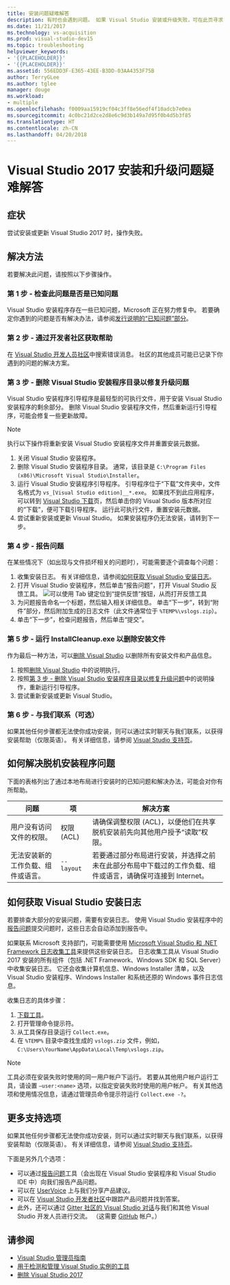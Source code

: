 ```yaml
---
title: 安装问题疑难解答
description: 有时也会遇到问题。 如果 Visual Studio 安装或升级失败，可在此页寻求帮助。
ms.date: 11/21/2017
ms.technology: vs-acquisition
ms.prod: visual-studio-dev15
ms.topic: troubleshooting
helpviewer_keywords:
- '{{PLACEHOLDER}}'
- '{{PLACEHOLDER}}'
ms.assetid: 556EDD3F-E365-43EE-B3DD-03AA4353F75B
author: TerryGLee
ms.author: tglee
manager: douge
ms.workload:
- multiple
ms.openlocfilehash: f0009aa15919cf04c3ff8e56edf4f10adcb7e0ea
ms.sourcegitcommit: 4c0bc21d2ce2d8e6c9d3b149a7d95f0b4d5b3f85
ms.translationtype: HT
ms.contentlocale: zh-CN
ms.lasthandoff: 04/20/2018
---
```

# <a name="troubleshooting-visual-studio-2017-installation-and-upgrade-issues"></a>Visual Studio 2017 安装和升级问题疑难解答

## <a name="symptoms"></a>症状

尝试安装或更新 Visual Studio 2017 时，操作失败。

## <a name="workaround"></a>解决方法

若要解决此问题，请按照以下步骤操作。

### <a name="step-1---check-whether-this-problem-is-a-known-issue"></a>第 1 步 - 检查此问题是否是已知问题

Visual Studio 安装程序存在一些已知问题，Microsoft 正在努力修复中。 若要确定你遇到的问题是否有解决办法，请参阅[发行说明的“已知问题”部分](https://www.visualstudio.com/news/releasenotes/vs2017-relnotes#known-issues)。

### <a name="step-2---check-with-the-developer-community"></a>第 2 步 - 通过开发者社区获取帮助

在 [Visual Studio 开发人员社区](https://developercommunity.visualstudio.com/spaces/8/index.html)中搜索错误消息。 社区的其他成员可能已记录下你遇到的问题的解决方案。

### <a name="step-3---delete-the-visual-studio-installer-directory-to-fix-upgrade-problems"></a>第 3 步 - 删除 Visual Studio 安装程序目录以修复升级问题

Visual Studio 安装程序引导程序是最轻型的可执行文件，用于安装 Visual Studio 安装程序的剩余部分。 删除 Visual Studio 安装程序文件，然后重新运行引导程序，可能会修复一些更新故障。

>[!NOTE]
执行以下操作将重新安装 Visual Studio 安装程序文件并重置安装元数据。

1. 关闭 Visual Studio 安装程序。
2. 删除 Visual Studio 安装程序目录。 通常，该目录是 `C:\Program Files (x86)\Microsoft Visual Studio\Installer`。
3. 运行 Visual Studio 安装程序引导程序。 引导程序位于“下载”文件夹中，文件名格式为 `vs_[Visual Studio edition]__*.exe`。 如果找不到此应用程序，可以转到 [Visual Studio 下载](https://www.visualstudio.com/downloads/)页，然后单击你的 Visual Studio 版本所对应的“下载”，便可下载引导程序。 运行此可执行文件，重置安装元数据。
4. 尝试重新安装或更新 Visual Studio。 如果安装程序仍无法安装，请转到下一步。

### <a name="step-4---report-a-problem"></a>第 4 步 - 报告问题

在某些情况下（如出现与文件损坏相关的问题时），可能需要逐个调查每个问题：

1. 收集安装日志。 有关详细信息，请参阅[如何获取 Visual Studio 安装日志](#how-to-get-the-visual-studio-installation-logs)。
2. 打开 Visual Studio 安装程序，然后单击“报告问题”，打开 Visual Studio 反馈工具。
![可以使用 Tab 键定位到“提供反馈”按钮，从而打开反馈工具](media/report-a-problem.png)
3. 为问题报告命名一个标题，然后输入相关详细信息。 单击“下一步”，转到“附件”部分，然后附加生成的日志文件（此文件通常位于 `%TEMP%\vslogs.zip`）。
4. 单击“下一步”，检查问题报告，然后单击“提交”。

### <a name="step-5---run-installcleanupexe-to-remove-installation-files"></a>第 5 步 - 运行 InstallCleanup.exe 以删除安装文件

作为最后一种方法，可以[删除 Visual Studio](remove-visual-studio.md) 以删除所有安装文件和产品信息。

1. 按照[删除 Visual Studio](remove-visual-studio.md) 中的说明执行。
2. 按照[第 3 步 - 删除 Visual Studio 安装程序目录以修复升级问题](#step-3---delete-the-visual-studio-installer-directory-to-fix-upgrade-problems)中的说明操作，重新运行引导程序。
3. 尝试重新安装或更新 Visual Studio。

### <a name="step-6---contact-us-optional"></a>第 6 步 - 与我们联系（可选）

如果其他任何步骤都无法使你成功安装，则可以通过实时聊天与我们联系，以获得安装帮助（仅限英语）。 有关详细信息，请参阅 [Visual Studio 支持页](https://www.visualstudio.com/vs/support/#talktous)。

## <a name="how-to-troubleshoot-an-offline-installer"></a>如何解决脱机安装程序问题

下面的表格列出了通过本地布局进行安装时的已知问题和解决办法，可能会对你有所帮助。

| 问题       | 项                   | 解决方案 |
| ----------- | ---------------------- | -------- |
| 用户没有访问文件的权限。 | 权限 (ACL) | 请确保调整权限 (ACL)，以便他们在共享脱机安装前先向其他用户授予“读取”权限。 |
| 无法安装新的工作负载、组件或语言。  | `--layout`  | 若要通过部分布局进行安装，并选择之前未在此部分布局中下载过的工作负载、组件或语言，请确保可连接到 Internet。 |

## <a name="how-to-get-the-visual-studio-installation-logs"></a>如何获取 Visual Studio 安装日志

若要排查大部分的安装问题，需要有安装日志。 使用 Visual Studio 安装程序中的[报告问题](../ide/how-to-report-a-problem-with-visual-studio-2017.md)提交问题时，这些日志会自动添加到报告中。

如果联系 Microsoft 支持部门，可能需要使用 [Microsoft Visual Studio 和 .NET Framework 日志收集工具](https://aka.ms/vscollect)来提供这些安装日志。 日志收集工具从 Visual Studio 2017 安装的所有组件（包括 .NET Framework、Windows SDK 和 SQL Server）中收集安装日志。 它还会收集计算机信息、Windows Installer 清单，以及 Visual Studio 安装程序、Windows Installer 和系统还原的 Windows 事件日志信息。

收集日志的具体步骤：

1. [下载工具](https://aka.ms/vscollect)。
2. 打开管理命令提示符。
3. 从工具保存目录运行 `Collect.exe`。
4. 在 `%TEMP%` 目录中查找生成的 `vslogs.zip` 文件，例如，`C:\Users\YourName\AppData\Local\Temp\vslogs.zip`。

> [!NOTE]
> 工具必须在安装失败时使用的同一用户帐户下运行。 若要从其他用户帐户运行工具，请设置 `–user:<name>` 选项，以指定安装失败时使用的用户帐户。 有关其他选项和使用情况信息，请通过管理员命令提示符运行 `Collect.exe -?`。

## <a name="more-support-options"></a>更多支持选项

如果其他任何步骤都无法使你成功安装，则可以通过实时聊天与我们联系，以获得安装帮助（仅限英语）。 有关详细信息，请参阅 [Visual Studio 支持页](https://www.visualstudio.com/vs/support/#talktous)。

下面是另外几个选项：

* 可以通过[报告问题](../ide/how-to-report-a-problem-with-visual-studio-2017.md)工具（会出现在 Visual Studio 安装程序和 Visual Studio IDE 中）向我们报告产品问题。
* 可以在 [UserVoice](https://visualstudio.uservoice.com/forums/121579) 上与我们分享产品建议。
* 可以在 [Visual Studio 开发者社区](https://developercommunity.visualstudio.com/)中跟踪产品问题并找到答案。
* 此外，还可以通过 [Gitter 社区的 Visual Studio 对话](https://gitter.im/Microsoft/VisualStudio)与我们和其他 Visual Studio 开发人员进行交流。 （这需要 [GitHub](https://github.com/) 帐户。）

## <a name="see-also"></a>请参阅

* [Visual Studio 管理员指南](visual-studio-administrator-guide.md)
* [用于检测和管理 Visual Studio 实例的工具](tools-for-managing-visual-studio-instances.md)
* [删除 Visual Studio 2017](remove-visual-studio.md)
